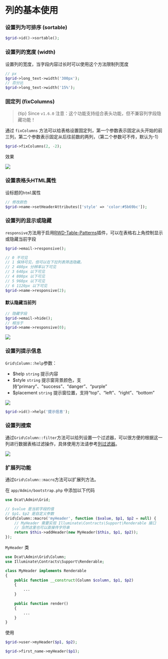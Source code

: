 # 列的基本使用

### 设置列为可排序 (sortable)
```php
$grid->id()->sortable();
```

### 设置列的宽度 (width)
设置列的宽度，当字段内容过长时可以使用这个方法限制列宽度
```php
// px
$grid->long_text->width('300px');
// 百分比
$grid->long_text->width('15%');
```

### 固定列 (fixColumns)

> {tip} Since `v1.6.0` 注意：这个功能支持组合表头功能，但不兼容列字段隐藏功能！

通过 `fixColumns` 方法可以给表格设置固定列，第一个参数表示固定从头开始的前三列，第二个参数表示固定从后往前数的两列，（第二个参数可不传，默认为-1）

```php
$grid->fixColumns(2, -2);
```

效果

<a href="{{public}}/assets/img/screenshots/fixcolumn.gif" target="_blank">
    <img class="img" src="{{public}}/assets/img/screenshots/fixcolumn.gif" />
</a>    


### 设置表格头HTML属性
设标题的`html`属性
```php
// 修改颜色
$grid->name->setHeaderAttributes(['style' => 'color:#5b69bc']);
```

### 设置列的显示或隐藏
`responsive`方法用于启用[RWD-Table-Patterns](https://github.com/nadangergeo/RWD-Table-Patterns)插件，可以在表格右上角控制显示或隐藏当前字段
```php
$grid->email->responsive();

// 0 不可见
// 1 保持可见，但可以在下拉列表筛选隐藏。
// 2 480px 分辨率以下可见
// 3 640px 以下可见
// 4 800px 以下可见
// 5 960px 以下可见
// 6 1120px 以下可见
$grid->name->responsive(2);
```

#### 默认隐藏当前列
```php
// 隐藏字段
$grid->email->hide();
// 相当于
$grid->name->responsive(0);
```
<a href="{{public}}/assets/img/screenshots/grid-column-responsive.png" target="_blank">
    <img class="img" src="{{public}}/assets/img/screenshots/grid-column-responsive.png" />
</a>    


### 设置列提示信息
`Grid\Column::help`参数：
 - $help `string` 提示内容
 - $style `string` 提示窗背景颜色，支持“primary”、“success”、“danger”、“purple”
 - $placement `string` 提示窗位置，支持“top”、“left”、“right”、“bottom”

<a href="{{public}}/assets/img/screenshots/grid-column-help.png" target="_blank">
    <img class="img" src="{{public}}/assets/img/screenshots/grid-column-help.png" />
</a>

```php
$grid->id()->help('提示信息');
```

### 设置列搜索

通过`Grid\Column::filter`方法可以给列设置一个过滤器，可以很方便的根据这一列进行数据表格过滤操作，具体使用方法请参考[列过滤器](model-grid-column-filter.md)。

<a href="{{public}}/assets/img/screenshots/grid-column-filter.png" target="_blank">
    <img class="img" src="{{public}}/assets/img/screenshots/grid-column-filter.png" />
</a>


### 扩展列功能

通过`Grid\Column::macro`方法可以扩展列方法。

在 `app/Admin/bootstrap.php` 中添加以下代码

```php
use Dcat\Admin\Grid;

// $value 是当前字段的值
// $p1、$p2 是自定义参数
Grid\Column::macro('myHeader', function ($value, $p1, $p2 = null) {
    // MyHeader 需要实现 Illuminate\Contracts\Support\Renderable 接口
    // 当然这里也可以直接传字符串
    return $this->addHeader(new MyHeader($this, $p1, $p2));
});
```

`MyHeader` 类
```php
use Dcat\Admin\Grid\Column;
use Illuminate\Contracts\Support\Renderable;

class MyHeader implements Renderable
{
    public function __construct(Column $column, $p1, $p2)
    {
        ...
    }
    
    public function render()
    {
        ...
    }
}
```

使用

```php
$grid->user->myHeader($p1, $p2);

$grid->first_name->myHeader($p1);
```


